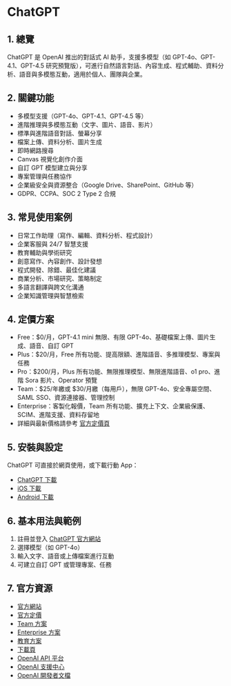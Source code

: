 # ChatGPT

## 1. 總覽
ChatGPT 是 OpenAI 推出的對話式 AI 助手，支援多模型（如 GPT-4o、GPT-4.1、GPT-4.5 研究預覽版），可進行自然語言對話、內容生成、程式輔助、資料分析、語音與多模態互動，適用於個人、團隊與企業。

## 2. 關鍵功能
- 多模型支援（GPT-4o、GPT-4.1、GPT-4.5 等）
- 進階推理與多模態互動（文字、圖片、語音、影片）
- 標準與進階語音對話、螢幕分享
- 檔案上傳、資料分析、圖片生成
- 即時網路搜尋
- Canvas 視覺化創作介面
- 自訂 GPT 模型建立與分享
- 專案管理與任務協作
- 企業級安全與資源整合（Google Drive、SharePoint、GitHub 等）
- GDPR、CCPA、SOC 2 Type 2 合規

## 3. 常見使用案例
- 日常工作助理（寫作、編輯、資料分析、程式設計）
- 企業客服與 24/7 智慧支援
- 教育輔助與學術研究
- 創意寫作、內容創作、設計發想
- 程式開發、除錯、最佳化建議
- 商業分析、市場研究、策略制定
- 多語言翻譯與跨文化溝通
- 企業知識管理與智慧檢索

## 4. 定價方案
- Free：$0/月，GPT-4.1 mini 無限、有限 GPT-4o、基礎檔案上傳、圖片生成、語音、自訂 GPT
- Plus：$20/月，Free 所有功能、提高限額、進階語音、多推理模型、專案與任務
- Pro：$200/月，Plus 所有功能、無限推理模型、無限進階語音、o1 pro、進階 Sora 影片、Operator 預覽
- Team：$25/年繳或 $30/月繳（每用戶），無限 GPT-4o、安全專屬空間、SAML SSO、資源連接器、管理控制
- Enterprise：客製化報價，Team 所有功能、擴充上下文、企業級保護、SCIM、進階支援、資料存留地
- 詳細與最新價格請參考 [官方定價頁](https://openai.com/chatgpt/pricing/)

## 5. 安裝與設定
ChatGPT 可直接於網頁使用，或下載行動 App：
- [ChatGPT 下載](https://openai.com/chatgpt/download/)
- [iOS 下載](https://apps.apple.com/app/openai-chatgpt/id6448311069)
- [Android 下載](https://play.google.com/store/apps/details?id=com.openai.chatgpt)

## 6. 基本用法與範例
1. 註冊並登入 [ChatGPT 官方網站](https://chatgpt.com/)
2. 選擇模型（如 GPT-4o）
3. 輸入文字、語音或上傳檔案進行互動
4. 可建立自訂 GPT 或管理專案、任務

## 7. 官方資源
- [官方網站](https://chatgpt.com/)
- [官方定價](https://openai.com/chatgpt/pricing/)
- [Team 方案](https://openai.com/chatgpt/team/)
- [Enterprise 方案](https://openai.com/chatgpt/enterprise/)
- [教育方案](https://openai.com/chatgpt/education/)
- [下載頁](https://openai.com/chatgpt/download/)
- [OpenAI API 平台](https://openai.com/api/)
- [OpenAI 支援中心](https://help.openai.com/)
- [OpenAI 開發者文檔](https://platform.openai.com/docs/overview)
